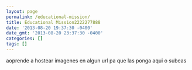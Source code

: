 ```yaml
---
layout: page
permalink: /educational-mission/
title: Educational Mission2222277888
date: '2013-08-20 19:37:30 -0400'
date_gmt: '2013-08-20 23:37:30 -0400'
categories: []
tags: []
---
```


aoprende a hostear imagenes en algun url pa que las ponga aqui o subeas
